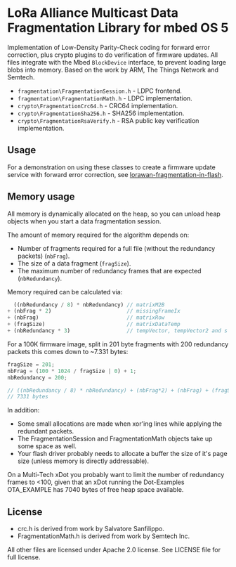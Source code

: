 # LoRa Alliance Multicast Data Fragmentation Library for mbed OS 5

Implementation of Low-Density Parity-Check coding for forward error correction, plus crypto plugins to do verification of firmware updates. All files integrate with the Mbed `BlockDevice` interface, to prevent loading large blobs into memory. Based on the work by ARM, The Things Network and Semtech.

* `fragmentation\FragmentationSession.h` - LDPC frontend.
* `fragmentation\FragmentationMath.h` - LDPC implementation.
* `crypto\FragmentationCrc64.h` - CRC64 implementation.
* `crypto\FragmentationSha256.h` - SHA256 implementation.
* `crypto\FragmentationRsaVerify.h` - RSA public key verification implementation.

## Usage

For a demonstration on using these classes to create a firmware update service with forward error correction, see [lorawan-fragmentation-in-flash](https://github.com/janjongboom/lorawan-fragmentation-in-flash).

## Memory usage

All memory is dynamically allocated on the heap, so you can unload heap objects when you start a data fragmentation session.

The amount of memory required for the algorithm depends on:

* Number of fragments required for a full file (without the redundancy packets) (`nbFrag`).
* The size of a data fragment (`fragSize`).
* The maximum number of redundancy frames that are expected (`nbRedundancy`).

Memory required can be calculated via:

```js
  ((nbRedundancy / 8) * nbRedundancy) // matrixM2B
+ (nbFrag * 2)                        // missingFrameIx
+ (nbFrag)                            // matrixRow
+ (fragSize)                          // matrixDataTemp
+ (nbRedundancy * 3)                  // tempVector, tempVector2 and s
```

For a 100K firmware image, split in 201 byte fragments with 200 redundancy packets this comes down to ~7.331 bytes:

```js
fragSize = 201;
nbFrag = (100 * 1024 / fragSize | 0) + 1;
nbRedundancy = 200;

// ((nbRedundancy / 8) * nbRedundancy) + (nbFrag*2) + (nbFrag) + (fragSize) + (nbRedundancy * 3)
// 7331 bytes
```

In addition:

* Some small allocations are made when xor'ing lines while applying the redundant packets.
* The FragmentationSession and FragmentationMath objects take up some space as well.
* Your flash driver probably needs to allocate a buffer the size of it's page size (unless memory is directly addressable).

On a Multi-Tech xDot you probably want to limit the number of redundancy frames to <100, given that an xDot running the Dot-Examples OTA_EXAMPLE has 7040 bytes of free heap space available.

## License

* crc.h is derived from work by Salvatore Sanfilippo.
* FragmentationMath.h is derived from work by Semtech Inc.

All other files are licensed under Apache 2.0 license. See LICENSE file for full license.
